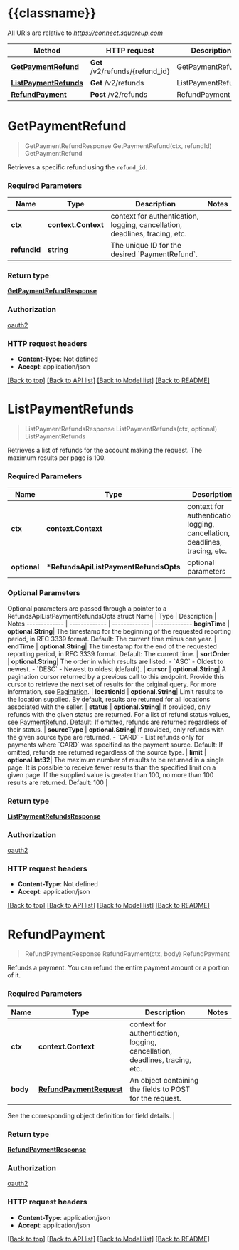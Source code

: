 # {{classname}}

All URIs are relative to *https://connect.squareup.com*

Method | HTTP request | Description
------------- | ------------- | -------------
[**GetPaymentRefund**](RefundsApi.md#GetPaymentRefund) | **Get** /v2/refunds/{refund_id} | GetPaymentRefund
[**ListPaymentRefunds**](RefundsApi.md#ListPaymentRefunds) | **Get** /v2/refunds | ListPaymentRefunds
[**RefundPayment**](RefundsApi.md#RefundPayment) | **Post** /v2/refunds | RefundPayment

# **GetPaymentRefund**
> GetPaymentRefundResponse GetPaymentRefund(ctx, refundId)
GetPaymentRefund

Retrieves a specific refund using the `refund_id`.

### Required Parameters

Name | Type | Description  | Notes
------------- | ------------- | ------------- | -------------
 **ctx** | **context.Context** | context for authentication, logging, cancellation, deadlines, tracing, etc.
  **refundId** | **string**| The unique ID for the desired &#x60;PaymentRefund&#x60;. | 

### Return type

[**GetPaymentRefundResponse**](GetPaymentRefundResponse.md)

### Authorization

[oauth2](../README.md#oauth2)

### HTTP request headers

 - **Content-Type**: Not defined
 - **Accept**: application/json

[[Back to top]](#) [[Back to API list]](../README.md#documentation-for-api-endpoints) [[Back to Model list]](../README.md#documentation-for-models) [[Back to README]](../README.md)

# **ListPaymentRefunds**
> ListPaymentRefundsResponse ListPaymentRefunds(ctx, optional)
ListPaymentRefunds

Retrieves a list of refunds for the account making the request.  The maximum results per page is 100.

### Required Parameters

Name | Type | Description  | Notes
------------- | ------------- | ------------- | -------------
 **ctx** | **context.Context** | context for authentication, logging, cancellation, deadlines, tracing, etc.
 **optional** | ***RefundsApiListPaymentRefundsOpts** | optional parameters | nil if no parameters

### Optional Parameters
Optional parameters are passed through a pointer to a RefundsApiListPaymentRefundsOpts struct
Name | Type | Description  | Notes
------------- | ------------- | ------------- | -------------
 **beginTime** | **optional.String**| The timestamp for the beginning of the requested reporting period, in RFC 3339 format.  Default: The current time minus one year. | 
 **endTime** | **optional.String**| The timestamp for the end of the requested reporting period, in RFC 3339 format.  Default: The current time. | 
 **sortOrder** | **optional.String**| The order in which results are listed: - &#x60;ASC&#x60; - Oldest to newest. - &#x60;DESC&#x60; - Newest to oldest (default). | 
 **cursor** | **optional.String**| A pagination cursor returned by a previous call to this endpoint. Provide this cursor to retrieve the next set of results for the original query.  For more information, see [Pagination](https://developer.squareup.com/docs/basics/api101/pagination). | 
 **locationId** | **optional.String**| Limit results to the location supplied. By default, results are returned for all locations associated with the seller. | 
 **status** | **optional.String**| If provided, only refunds with the given status are returned. For a list of refund status values, see [PaymentRefund](#type-paymentrefund).  Default: If omitted, refunds are returned regardless of their status. | 
 **sourceType** | **optional.String**| If provided, only refunds with the given source type are returned. - &#x60;CARD&#x60; - List refunds only for payments where &#x60;CARD&#x60; was specified as the payment source.  Default: If omitted, refunds are returned regardless of the source type. | 
 **limit** | **optional.Int32**| The maximum number of results to be returned in a single page.  It is possible to receive fewer results than the specified limit on a given page.  If the supplied value is greater than 100, no more than 100 results are returned.  Default: 100 | 

### Return type

[**ListPaymentRefundsResponse**](ListPaymentRefundsResponse.md)

### Authorization

[oauth2](../README.md#oauth2)

### HTTP request headers

 - **Content-Type**: Not defined
 - **Accept**: application/json

[[Back to top]](#) [[Back to API list]](../README.md#documentation-for-api-endpoints) [[Back to Model list]](../README.md#documentation-for-models) [[Back to README]](../README.md)

# **RefundPayment**
> RefundPaymentResponse RefundPayment(ctx, body)
RefundPayment

Refunds a payment. You can refund the entire payment amount or a  portion of it.

### Required Parameters

Name | Type | Description  | Notes
------------- | ------------- | ------------- | -------------
 **ctx** | **context.Context** | context for authentication, logging, cancellation, deadlines, tracing, etc.
  **body** | [**RefundPaymentRequest**](RefundPaymentRequest.md)| An object containing the fields to POST for the request.

See the corresponding object definition for field details. | 

### Return type

[**RefundPaymentResponse**](RefundPaymentResponse.md)

### Authorization

[oauth2](../README.md#oauth2)

### HTTP request headers

 - **Content-Type**: application/json
 - **Accept**: application/json

[[Back to top]](#) [[Back to API list]](../README.md#documentation-for-api-endpoints) [[Back to Model list]](../README.md#documentation-for-models) [[Back to README]](../README.md)

